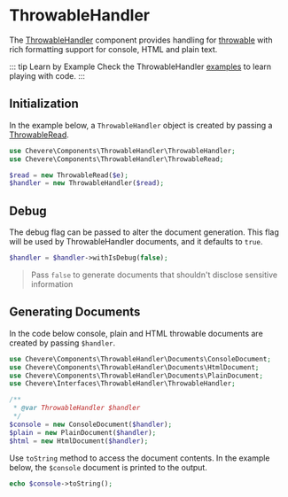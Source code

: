 # ThrowableHandler

The [ThrowableHandler](../reference/Chevere/Components/ThrowableHandler/ThrowableHandler.md) component provides handling for [throwable](https://www.php.net/throwable) with rich formatting support for console, HTML and plain text.

::: tip Learn by Example
Check the ThrowableHandler [examples](https://github.com/chevere/examples/tree/main/01.ThrowableHandler) to learn playing with code.
:::

## Initialization

In the example below, a `ThrowableHandler` object is created by passing a [ThrowableRead](../reference/Chevere/Components/ThrowableHandler/ThrowableRead.md).

```php
use Chevere\Components\ThrowableHandler\ThrowableHandler;
use Chevere\Components\ThrowableHandler\ThrowableRead;

$read = new ThrowableRead($e);
$handler = new ThrowableHandler($read);
```

## Debug

The debug flag can be passed to alter the document generation. This flag will be used by ThrowableHandler documents, and it defaults to `true`.

```php
$handler = $handler->withIsDebug(false);
```

> Pass `false` to generate documents that shouldn't disclose sensitive information

## Generating Documents

In the code below console, plain and HTML throwable documents are created by passing `$handler`.

```php
use Chevere\Components\ThrowableHandler\Documents\ConsoleDocument;
use Chevere\Components\ThrowableHandler\Documents\HtmlDocument;
use Chevere\Components\ThrowableHandler\Documents\PlainDocument;
use Chevere\Interfaces\ThrowableHandler\ThrowableHandler;

/**
 * @var ThrowableHandler $handler
 */
$console = new ConsoleDocument($handler);
$plain = new PlainDocument($handler);
$html = new HtmlDocument($handler);
```

Use `toString` method to access the document contents. In the example below, the `$console` document is printed to the output.

```php
echo $console->toString();
```

